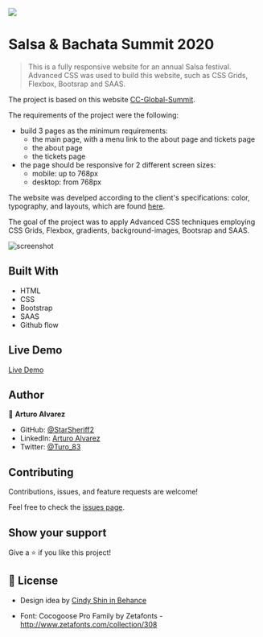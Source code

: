 ![](https://img.shields.io/badge/Microverse-blueviolet)

# Salsa & Bachata Summit 2020

> This is a fully responsive website for an annual Salsa festival. Advanced CSS was used to build this website, such as CSS Grids, Flexbox, Bootsrap and SAAS.

The project is based on this website [CC-Global-Summit](https://www.behance.net/gallery/29845175/CC-Global-Summit-2015). 

The requirements of the project were the following:

-  build 3 pages as the minimum requirements:
    - the main page, with a menu link to the about page and tickets page
    - the about page
    - the tickets page
- the page should be responsive for 2 different screen sizes:
    - mobile: up to 768px
    - desktop: from 768px

The website was develped according to the client's specifications: color, typography, and layouts, which are found [here](https://www.behance.net/gallery/29845175/CC-Global-Summit-2015).

The goal of the project was to apply Advanced CSS techniques employing CSS Grids, Flexbox, gradients, background-images, Bootsrap and SAAS.


![screenshot](./assets/README/Salsa_and_Bachata_Summit_Website_Screenshot.png)

## Built With

- HTML
- CSS
- Bootstrap
- SAAS
- Github flow

## Live Demo

[Live Demo](https://starsheriff2.github.io/Salsa-Bachata-Summit-2020---HTML-CSS-Capstone-Project/)

## Author

👤 **Arturo Alvarez**

- GitHub: [@StarSheriff2](https://github.com/StarSheriff2)
- LinkedIn: [Arturo Alvarez](https://www.linkedin.com/in/arturoalvarezv/)
- Twitter: [@Turo_83](https://twitter.com/Turo_83)

## Contributing

Contributions, issues, and feature requests are welcome!

Feel free to check the [issues page](https://github.com/StarSheriff2/HTML-CSS-Capstone-Project/issues).

## Show your support

Give a ⭐️ if you like this project!

## 📝 License

- Design idea by [Cindy Shin in Behance](https://www.behance.net/adagio07)

- Font: Cocogoose Pro Family by Zetafonts -http://www.zetafonts.com/collection/308
